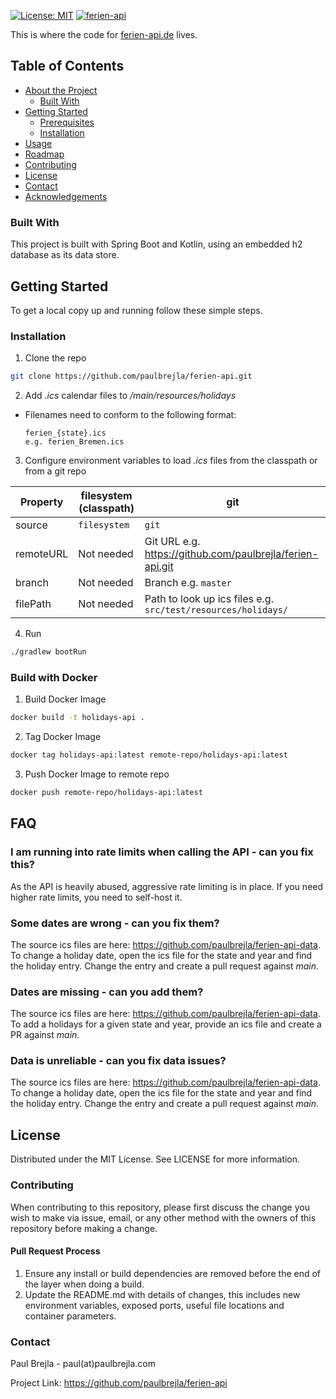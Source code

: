  [![License: MIT](https://img.shields.io/badge/License-MIT-yellow.svg)](https://opensource.org/licenses/MIT) [![ferien-api](https://circleci.com/gh/paulbrejla/ferien-api.svg?style=shield)](https://app.circleci.com/pipelines/github/paulbrejla/ferien-api)

This is where the code for <a href="https://ferien-api.de">ferien-api.de</a> lives.

<!-- TABLE OF CONTENTS -->
## Table of Contents

* [About the Project](#about-the-project)
  * [Built With](#built-with)
* [Getting Started](#getting-started)
  * [Prerequisites](#prerequisites)
  * [Installation](#installation)
* [Usage](#usage)
* [Roadmap](#roadmap)
* [Contributing](#contributing)
* [License](#license)
* [Contact](#contact)
* [Acknowledgements](#acknowledgements)



<!-- ABOUT THE PROJECT -->

<!-- BUILT WITH -->
### Built With
This project is built with Spring Boot and Kotlin, using an embedded h2 database
as its data store.

<!-- GETTING STARTED -->
## Getting Started

To get a local copy up and running follow these simple steps.

### Installation

1. Clone the repo
```sh
git clone https://github.com/paulbrejla/ferien-api.git
```

2. Add _.ics_ calendar files to _/main/resources/holidays_
 - Filenames need to conform to the following format:
   ```
   ferien_{state}.ics
   e.g. ferien_Bremen.ics
   ```

 3. Configure environment variables to load _.ics_ files from the classpath or from a git repo

| Property  | filesystem (classpath) | git                                                         |
|-----------|------------------------|-------------------------------------------------------------|
| source    | `filesystem`           | `git`                                                         |
| remoteURL | Not needed             | Git URL e.g. https://github.com/paulbrejla/ferien-api.git   |
| branch    | Not needed             | Branch e.g. `master`                                          |
| filePath  | Not needed             | Path to look up ics files e.g. `src/test/resources/holidays/` |

4. Run 
```sh
./gradlew bootRun
```

### Build with Docker

1. Build Docker Image
```sh
docker build -t holidays-api .
```

2. Tag Docker Image
```sh
docker tag holidays-api:latest remote-repo/holidays-api:latest 
```

3. Push Docker Image to remote repo
```sh
docker push remote-repo/holidays-api:latest 
```

## FAQ

### I am running into rate limits when calling the API - can you fix this?
As the API is heavily abused, aggressive rate limiting is in place. If you need higher rate limits, you need to self-host it.

### Some dates are wrong - can you fix them?
The source ics files are here: https://github.com/paulbrejla/ferien-api-data. 
To change a holiday date, open the ics file for the state and year and find the holiday entry. Change the entry and create a pull
request against _main_.

### Dates are missing - can you add them?
The source ics files are here: https://github.com/paulbrejla/ferien-api-data. 
To add a holidays for a given state and year, provide an ics file and create a PR against _main_.

### Data is unreliable - can you fix data issues?
The source ics files are here: https://github.com/paulbrejla/ferien-api-data. 
To change a holiday date, open the ics file for the state and year and find the holiday entry. Change the entry and create a pull
request against _main_.


<!-- LICENSE -->
## License
Distributed under the MIT License. See LICENSE for more information.

<!-- CONTRIBUTING -->
### Contributing

When contributing to this repository, please first discuss the change you wish to make via issue, email, or any other method with the owners of this repository before making a change.

#### Pull Request Process

1. Ensure any install or build dependencies are removed before the end of the layer when doing a build.
2. Update the README.md with details of changes, this includes new environment variables, exposed ports, useful file locations and container parameters.

### Contact
Paul Brejla - paul(at)paulbrejla.com

Project Link: https://github.com/paulbrejla/ferien-api
